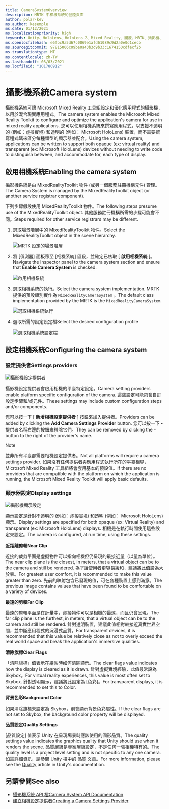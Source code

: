 ```yaml
---
title: CameraSystemOverview
description: MRTK 中相機系統的登陸頁面
author: polar-kev
ms.author: kesemple
ms.date: 01/12/2021
ms.localizationpriority: high
keywords: Unity、HoloLens、HoloLens 2、Mixed Reality、開發、MRTK、攝影機、
ms.openlocfilehash: e6fbc9a5d67c0069e1afd61089c9d2a0e0d1cecb
ms.sourcegitcommit: 97815006c09be0a43b3d9b33c1674150cdfecf2b
ms.translationtype: MT
ms.contentlocale: zh-TW
ms.lasthandoff: 03/03/2021
ms.locfileid: "101780912"
---
```

# <a name="camera-system"></a><span data-ttu-id="9477f-104">攝影機系統</span><span class="sxs-lookup"><span data-stu-id="9477f-104">Camera system</span></span>

<span data-ttu-id="9477f-105">攝影機系統可讓 Microsoft Mixed Reality 工具組設定和優化應用程式的攝影機，以用於混合現實應用程式。</span><span class="sxs-lookup"><span data-stu-id="9477f-105">The camera system enables the Microsoft Mixed Reality Toolkit to configure and optimize the application's camera for use in mixed reality applications.</span></span> <span data-ttu-id="9477f-106">您可以使用相機系統來撰寫應用程式，以支援不透明的 (例如：虛擬實境) 和透明的 (例如： Microsoft HoloLens) 裝置，而不需要撰寫程式碼來區分每種類型的顯示器並配合。</span><span class="sxs-lookup"><span data-stu-id="9477f-106">Using the camera system, applications can be written to support both opaque (ex: virtual reality) and transparent (ex: Microsoft HoloLens) devices without needing to write code to distinguish between, and accommodate for, each type of display.</span></span>

## <a name="enabling-the-camera-system"></a><span data-ttu-id="9477f-107">啟用相機系統</span><span class="sxs-lookup"><span data-stu-id="9477f-107">Enabling the camera system</span></span>

<span data-ttu-id="9477f-108">攝影機系統是由 MixedRealityToolkit 物件 (或另一個服務註冊機構元件) 管理。</span><span class="sxs-lookup"><span data-stu-id="9477f-108">The Camera System is managed by the MixedRealityToolkit object (or another service registrar component).</span></span>

<span data-ttu-id="9477f-109">下列步驟假設使用 MixedRealityToolkit 物件。</span><span class="sxs-lookup"><span data-stu-id="9477f-109">The following steps presume use of the MixedRealityToolkit object.</span></span> <span data-ttu-id="9477f-110">其他服務註冊機構所需的步驟可能會不同。</span><span class="sxs-lookup"><span data-stu-id="9477f-110">Steps required for other service registrars may be different.</span></span>

1. <span data-ttu-id="9477f-111">選取場景階層中的 MixedRealityToolkit 物件。</span><span class="sxs-lookup"><span data-stu-id="9477f-111">Select the MixedRealityToolkit object in the scene hierarchy.</span></span>

    ![MRTK 設定的場景階層](../images/MRTK_ConfiguredHierarchy.png)

2. <span data-ttu-id="9477f-113">將 [偵測器] 面板移至 [相機系統] 區段，並確定已核取 [ **啟用相機系統** ]。</span><span class="sxs-lookup"><span data-stu-id="9477f-113">Navigate the Inspector panel to the camera system section and ensure that **Enable Camera System** is checked.</span></span>

    ![啟用相機系統](../images/camera-system/EnableCameraSystem.png)

3. <span data-ttu-id="9477f-115">選取相機系統的執行。</span><span class="sxs-lookup"><span data-stu-id="9477f-115">Select the camera system implementation.</span></span> <span data-ttu-id="9477f-116">MRTK 提供的預設類別實作為 `MixedRealityCameraSystem` 。</span><span class="sxs-lookup"><span data-stu-id="9477f-116">The default class implementation provided by the MRTK is the `MixedRealityCameraSystem`.</span></span>

    ![選取相機系統執行](../images/camera-system/SelectCameraSystemType.png)

4. <span data-ttu-id="9477f-118">選取所需的設定設定檔</span><span class="sxs-lookup"><span data-stu-id="9477f-118">Select the desired configuration profile</span></span>

    ![選取相機系統設定檔](../images/camera-system/SelectCameraProfile.png)

## <a name="configuring-the-camera-system"></a><span data-ttu-id="9477f-120">設定相機系統</span><span class="sxs-lookup"><span data-stu-id="9477f-120">Configuring the camera system</span></span>

### <a name="settings-providers"></a><span data-ttu-id="9477f-121">設定提供者</span><span class="sxs-lookup"><span data-stu-id="9477f-121">Settings providers</span></span>

![攝影機設定提供者](../images/camera-system/CameraSettingsProviders.png)

<span data-ttu-id="9477f-123">攝影機設定提供者會啟用相機的平臺特定設定。</span><span class="sxs-lookup"><span data-stu-id="9477f-123">Camera setting providers enable platform specific configuration of the camera.</span></span> <span data-ttu-id="9477f-124">這些設定可能包含自訂設定步驟和/或元件。</span><span class="sxs-lookup"><span data-stu-id="9477f-124">These settings may include custom configuration steps and/or components.</span></span>

<span data-ttu-id="9477f-125">您可以按一下 [ **新增相機設定提供者** ] 按鈕來加入提供者。</span><span class="sxs-lookup"><span data-stu-id="9477f-125">Providers can be added by clicking the **Add Camera Settings Provider** button.</span></span> <span data-ttu-id="9477f-126">您可以按一下 **-** 提供者名稱右邊的按鈕來移除它們。</span><span class="sxs-lookup"><span data-stu-id="9477f-126">They can be removed by clicking the **-** button to the right of the provider's name.</span></span>

> [!Note]
> <span data-ttu-id="9477f-127">並非所有平臺都需要相機設定提供者。</span><span class="sxs-lookup"><span data-stu-id="9477f-127">Not all platforms will require a camera settings provider.</span></span> <span data-ttu-id="9477f-128">如果沒有任何提供者與應用程式執行所在的平臺相容，Microsoft Mixed Reality 工具組將會套用基本的預設值。</span><span class="sxs-lookup"><span data-stu-id="9477f-128">If there are no providers that are compatible with the platform on which the application is running, the Microsoft Mixed Reality Toolkit will apply basic defaults.</span></span>

### <a name="display-settings"></a><span data-ttu-id="9477f-129">顯示器設定</span><span class="sxs-lookup"><span data-stu-id="9477f-129">Display settings</span></span>

![攝影機顯示設定](../images/camera-system/CameraDisplaySettings.png)

<span data-ttu-id="9477f-131">顯示設定是針對不透明的 (例如：虛擬實境) 和透明 (例如： Microsoft HoloLens) 顯示。</span><span class="sxs-lookup"><span data-stu-id="9477f-131">Display settings are specified for both opaque (ex: Virtual Reality) and transparent (ex: Microsoft HoloLens) displays.</span></span> <span data-ttu-id="9477f-132">相機是在執行時間使用這些設定來設定。</span><span class="sxs-lookup"><span data-stu-id="9477f-132">The camera is configured, at run time, using these settings.</span></span>

<span data-ttu-id="9477f-133">**近距離剪輯**</span><span class="sxs-lookup"><span data-stu-id="9477f-133">**Near Clip**</span></span>

<span data-ttu-id="9477f-134">近接的裁剪平面是虛擬物件可以指向相機但仍呈現的最接近量（以量為單位）。</span><span class="sxs-lookup"><span data-stu-id="9477f-134">The near clip plane is the closest, in meters, that a virtual object can be to the camera and still be rendered.</span></span> <span data-ttu-id="9477f-135">為了讓使用者更容易緩和，建議將此值設為大於零。</span><span class="sxs-lookup"><span data-stu-id="9477f-135">For greatest user comfort, it is recommended to make this value greater than zero.</span></span> <span data-ttu-id="9477f-136">先前的映射包含已發現的值，可在各種裝置上感到滿意。</span><span class="sxs-lookup"><span data-stu-id="9477f-136">The previous image contains values that have been found to be comfortable on a variety of devices.</span></span>

<span data-ttu-id="9477f-137">**最遠的剪輯**</span><span class="sxs-lookup"><span data-stu-id="9477f-137">**Far Clip**</span></span>

<span data-ttu-id="9477f-138">最遠的剪輯平面是在計量中，虛擬物件可以是相機的最遠，而且仍會呈現。</span><span class="sxs-lookup"><span data-stu-id="9477f-138">The far clip plane is the furthest, in meters, that a virtual object can be to the camera and still be rendered.</span></span> <span data-ttu-id="9477f-139">針對透明裝置，建議此值相對較接近真實世界空間，並中斷應用程式的沉浸式品質。</span><span class="sxs-lookup"><span data-stu-id="9477f-139">For transparent devices, it is recommended that this value be relatively close as not to overly exceed the real world space and break the application's immersive qualities.</span></span>

<span data-ttu-id="9477f-140">**清除旗標**</span><span class="sxs-lookup"><span data-stu-id="9477f-140">**Clear Flags**</span></span>

<span data-ttu-id="9477f-141">「清除旗標」值表示在繪製時如何清除顯示。</span><span class="sxs-lookup"><span data-stu-id="9477f-141">The clear flags value indicates how the display is cleared as it is drawn.</span></span> <span data-ttu-id="9477f-142">針對虛擬實境經驗，此值最常設為 Skybox。</span><span class="sxs-lookup"><span data-stu-id="9477f-142">For virtual reality experiences, this value is most often set to Skybox.</span></span> <span data-ttu-id="9477f-143">針對透明顯示，建議將此設定為 [色彩]。</span><span class="sxs-lookup"><span data-stu-id="9477f-143">For transparent displays, it is recommended to set this to Color.</span></span>

<span data-ttu-id="9477f-144">**背景色彩**</span><span class="sxs-lookup"><span data-stu-id="9477f-144">**Background Color**</span></span>

<span data-ttu-id="9477f-145">如果清除旗標未設定為 Skybox，則會顯示背景色彩屬性。</span><span class="sxs-lookup"><span data-stu-id="9477f-145">If the clear flags are not set to Skybox, the background color property will be displayed.</span></span>

<span data-ttu-id="9477f-146">**品質設定**</span><span class="sxs-lookup"><span data-stu-id="9477f-146">**Quality Settings**</span></span>

<span data-ttu-id="9477f-147">[品質設定] 值表示 Unity 在呈現場景時應該使用的圖形品質。</span><span class="sxs-lookup"><span data-stu-id="9477f-147">The quality settings value indicates the graphics quality that Unity should use when it renders the scene.</span></span> <span data-ttu-id="9477f-148">品質層級是專案層級設定，不是任何一張相機特有的。</span><span class="sxs-lookup"><span data-stu-id="9477f-148">The quality level is a project level setting and is not specific to any one camera.</span></span> <span data-ttu-id="9477f-149">如需詳細資訊，請參閱 Unity 檔中的 [品質](https://docs.unity3d.com/Manual/class-QualitySettings.html) 文章。</span><span class="sxs-lookup"><span data-stu-id="9477f-149">For more information, please see the [Quality](https://docs.unity3d.com/Manual/class-QualitySettings.html) article in Unity's documentation.</span></span>

## <a name="see-also"></a><span data-ttu-id="9477f-150">另請參閱</span><span class="sxs-lookup"><span data-stu-id="9477f-150">See also</span></span>

- [<span data-ttu-id="9477f-151">攝影機系統 API 檔</span><span class="sxs-lookup"><span data-stu-id="9477f-151">Camera System API Documentation</span></span>](xref:Microsoft.MixedReality.Toolkit.CameraSystem)
- [<span data-ttu-id="9477f-152">建立相機設定提供者</span><span class="sxs-lookup"><span data-stu-id="9477f-152">Creating a Camera Settings Provider</span></span>](create-settings-provider.md)
